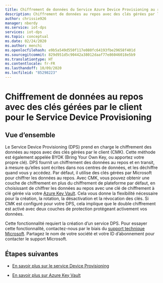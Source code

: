 ```yaml
---
title: Chiffrement de données du Service Azure Device Provisioning au repos à l’aide de clés gérées par le client | Microsoft Docs
description: Chiffrement de données au repos avec des clés gérées par le client pour le Service Device Provisioning
author: chrissie926
manager: nberdy
ms.service: iot-dps
services: iot-dps
ms.topic: conceptual
ms.date: 02/24/2020
ms.author: menchi
ms.openlocfilehash: e9b5a549d550f117e080fc64193fbe29658f401d
ms.sourcegitcommit: 829d951d5c90442a38012daaf77e86046018e5b9
ms.translationtype: HT
ms.contentlocale: fr-FR
ms.lasthandoff: 10/09/2020
ms.locfileid: "85298223"
---
```

# <a name="encryption-of-data-at-rest-with-customer-managed-keys-for-device-provisioning-service"></a>Chiffrement de données au repos avec des clés gérées par le client pour le Service Device Provisioning

## <a name="overview"></a>Vue d’ensemble

Le Service Device Provisioning (DPS) prend en charge le chiffrement des données au repos avec des clés gérées par le client (CMK). Cette méthode est également appelée BYOK (Bring Your Own Key, ou apportez votre propre clé). DPS fournit un chiffrement des données au repos et en transit, à mesure qu’elles sont écrites dans nos centres de données, et les déchiffre quand vous y accédez. Par défaut, il utilise des clés gérées par Microsoft pour chiffrer les données au repos. Avec CMK, vous pouvez obtenir une couche de chiffrement en plus du chiffrement de plateforme par défaut, en choisissant de chiffrer les données au repos avec une clé de chiffrement à clé gérée via votre [Azure Key Vault](https://azure.microsoft.com/services/key-vault/). Cela vous donne la flexibilité nécessaire pour la création, la rotation, la désactivation et la révocation des clés. Si CMK est configuré pour votre DPS, cela implique que le double chiffrement est activé avec deux couches de protection protégeant activement vos données. 

Cette fonctionnalité requiert la création d’un service DPS. Pour essayer cette fonctionnalité, contactez-nous par le biais du [support technique Microsoft](https://azure.microsoft.com/support/create-ticket/). Partagez le nom de votre société et votre ID d’abonnement pour contacter le support Microsoft.


## <a name="next-steps"></a>Étapes suivantes

* [En savoir plus sur le service Device Provisioning](https://docs.microsoft.com/azure/iot-dps/)

* [En savoir plus sur Azure Key Vault](https://docs.microsoft.com/azure/key-vault/key-vault-overview)
